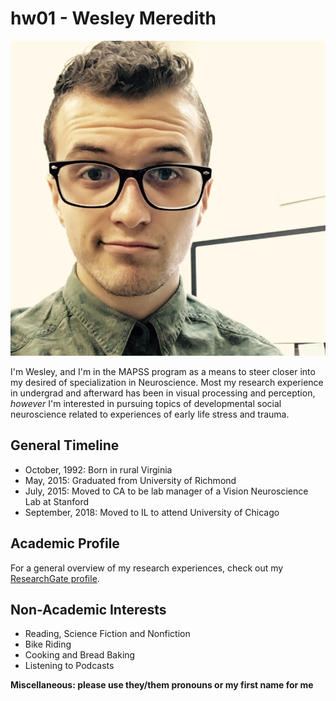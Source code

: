# hw01 - Wesley Meredith

![](IMG_0575.jpg)

I'm Wesley, and I'm in the MAPSS program as a means to steer closer into my desired of specialization in Neuroscience. Most my research experience in undergrad and afterward has been in visual processing and perception, _however_ I'm interested in pursuing topics of developmental social neuroscience related to experiences of early life stress and trauma.

## General Timeline
- October, 1992: Born in rural Virginia
- May, 2015: Graduated from University of Richmond
- July, 2015: Moved to CA to be lab manager of a Vision Neuroscience Lab at Stanford
- September, 2018: Moved to IL to attend University of Chicago

## Academic Profile
For a general overview of my research experiences, check out my [ResearchGate profile](https://www.researchgate.net/profile/Wesley_Meredith).

## Non-Academic Interests
- Reading, Science Fiction and Nonfiction
- Bike Riding
- Cooking and Bread Baking
- Listening to Podcasts

__Miscellaneous: please use they/them pronouns or my first name for me__